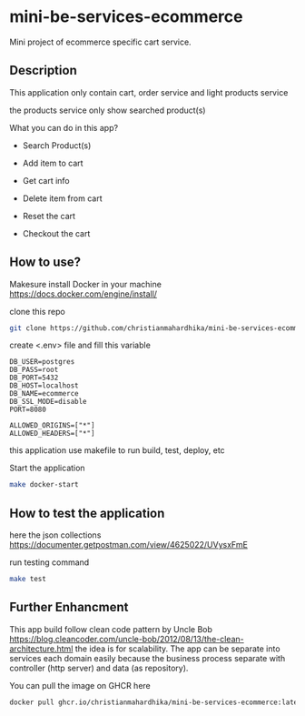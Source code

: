 # mini-be-services-ecommerce

Mini project of ecommerce specific cart service.

## **Description**

This application only contain cart, order service and light products service

the products service only show searched product(s)

What you can do in this app?

- Search Product(s)

- Add item to cart

- Get cart info

- Delete item from cart

- Reset the cart

- Checkout the cart

## **How to use?**

Makesure install Docker in your machine
<https://docs.docker.com/engine/install/>

clone this repo

```bash
git clone https://github.com/christianmahardhika/mini-be-services-ecommerce.git
```

create <.env> file and fill this variable

```text
DB_USER=postgres
DB_PASS=root
DB_PORT=5432
DB_HOST=localhost
DB_NAME=ecommerce
DB_SSL_MODE=disable
PORT=8080

ALLOWED_ORIGINS=["*"]
ALLOWED_HEADERS=["*"]
```

this application use makefile to run build, test, deploy, etc

Start the application

```bash
make docker-start
```

## How to test the application

here the json collections
<https://documenter.getpostman.com/view/4625022/UVysxFmE>

run testing command

```bash
make test
```

## Further Enhancment

 This app build follow clean code pattern by Uncle Bob <https://blog.cleancoder.com/uncle-bob/2012/08/13/the-clean-architecture.html> the idea is for scalability. The app can be separate into services each domain easily because the business process separate with controller (http server) and data (as repository). 


You can pull the image on GHCR here

```bash
docker pull ghcr.io/christianmahardhika/mini-be-services-ecommerce:latest
```
